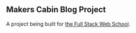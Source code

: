 ## Makers Cabin Blog Project

A project being built for [the Full Stack Web School](https://makerscabin.com/web).
